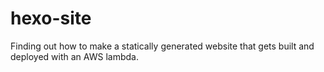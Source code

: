 # hexo-site

Finding out how to make a statically generated website that gets built and deployed with an AWS lambda.
